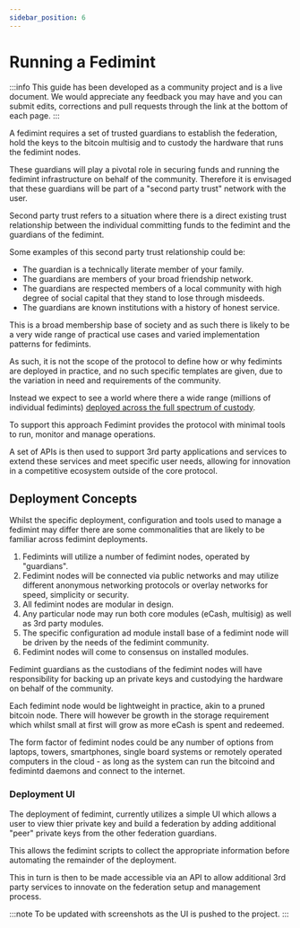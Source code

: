 ```yaml
---
sidebar_position: 6
---
```


# Running a Fedimint

:::info
This guide has been developed as a community project and is a live document. We would appreciate any feedback you may have and you can submit edits, corrections and pull requests through the link at the bottom of each page.
:::

A fedimint requires a set of trusted guardians to establish the federation, hold the keys to the bitcoin multisig and to custody the hardware that runs the fedimint nodes.

These guardians will play a pivotal role in securing funds and running the fedimint infrastructure on behalf of the community. Therefore it is envisaged that these guardians will be part of a "second party trust" network with the user.

Second party trust refers to a situation where there is a direct existing trust relationship between the individual committing funds to the fedimint and the guardians of the fedimint.

Some examples of this second party trust relationship could be:

- The guardian is a technically literate member of your family.
- The guardians are members of your broad friendship network.
- The guardians are respected members of a local community with high degree of social capital that they stand to lose through misdeeds.
- The guardians are known institutions with a history of honest service.

This is a broad membership base of society and as such there is likely to be a very wide range of practical use cases and varied implementation patterns for fedimints.

As such, it is not the scope of the protocol to define how or why fedimints are deployed in practice, and no such specific templates are given, due to the variation in need and requirements of the community.

Instead we expect to see a world where there a wide range (millions of individual fedimints) [deployed across the full spectrum of custody](https://fedimint.org/docs/GettingStarted/Who-are-the-fms).

To support this approach Fedimint provides the protocol with minimal tools to run, monitor and manage operations.

A set of APIs is then used to support 3rd party applications and services to extend these services and meet specific user needs, allowing for innovation in a competitive ecosystem outside of the core protocol.

## Deployment Concepts

Whilst the specific deployment, configuration and tools used to manage a fedimint may differ there are some commonalities that are likely to be familiar across fedimint deployments.

1. Fedimints will utilize a number of fedimint nodes, operated by "guardians".
2. Fedimint nodes will be connected via public networks and may utilize different anonymous networking protocols or overlay networks for speed, simplicity or security.
3. All fedimint nodes are modular in design.
4. Any particular node may run both core modules (eCash, multisig) as well as 3rd party modules.
5. The specific configuration ad module install base of a fedimint node will be driven by the needs of the fedimint community.
6. Fedimint nodes will come to consensus on installed modules.

Fedimint guardians as the custodians of the fedimint nodes will have responsibility for backing up an private keys and custodying the hardware on behalf of the community.

Each fedimint node would be lightweight in practice, akin to a pruned bitcoin node. There will however be growth in the storage requirement which whilst small at first will grow as more eCash is spent and redeemed.

The form factor of fedimint nodes could be any number of options from laptops, towers, smartphones, single board systems or remotely operated computers in the cloud - as long as the system can run the bitcoind and fedimintd daemons and connect to the internet.

### Deployment UI

The deployment of fedimint, currently utilizes a simple UI which allows a user to view thier private key and build a federation by adding additional "peer" private keys from the other federation guardians.

This allows the fedimint scripts to collect the appropriate information before automating the remainder of the deployment.

This in turn is then to be made accessible via an API to allow additional 3rd party services to innovate on the federation setup and management process.

:::note
To be updated with screenshots as the UI is pushed to the project.
:::
